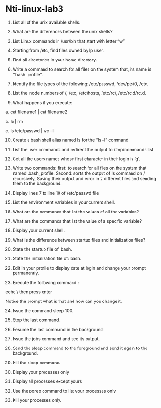 # Nti-linux-lab3


1.	List all of the unix available shells.

2.	What are the differences between the unix shells?

3.	List Linux commands in /usr/bin that start with letter “w”

4.	Starting from /etc, find files owned by lp user.

5.	Find all directories in your home directory.

6.	Write a command to search for all files on the system that, its name is “.bash_profile”.

7.	Identify the file types of the following: /etc/passwd, /dev/pts/0, /etc.

8.	 List the inode numbers of /, /etc, /etc/hosts, /etc/rc/, /etc/rc.d/rc.d.

9.	 What happens if you execute: 

a.	cat filename1 | cat filename2

b.	ls | rm

c.	ls /etc/passwd | wc –l

10.	Create a bash shell alias named ls for the “ls –l” command

11.	List the user commands and redirect the output to /tmp/commands.list

12.	Get all the users names whose first character in their login is ‘g’.

13.	Write two commands: first: to search for all files on the system that named .bash_profile. Second: sorts the output of ls command on / recursively, Saving their output and error in 2 different files and sending them to the background.

14.	Display lines 7 to line 10 of /etc/passwd file

15.	List the environment variables in your current shell.

16.	What are the commands that list the values of all the variables?

17.	What are the commands that list the value of a specific variable?

18.	Display your current shell.

19.	What is the difference between startup files and initialization files?

20.	State the startup file of: bash.

21.	State the initialization file of:  bash.

22.	Edit in your profile to display date at login and change your prompt permanently.

23.	Execute the following command :

echo \   then  press enter

Notice the prompt what is that and how can you change it.

24.	Issue the command sleep 100.

25.	 Stop the last command.

26.	Resume the last command in the background

27.	Issue the jobs command and see its output.

28.	Send the sleep command to the foreground and send it again to the background.

29.	Kill the sleep command.

30.	Display your processes only

31.	Display all processes except yours

32.	Use the pgrep command to list your processes only

33.	Kill your processes only.



                    	





